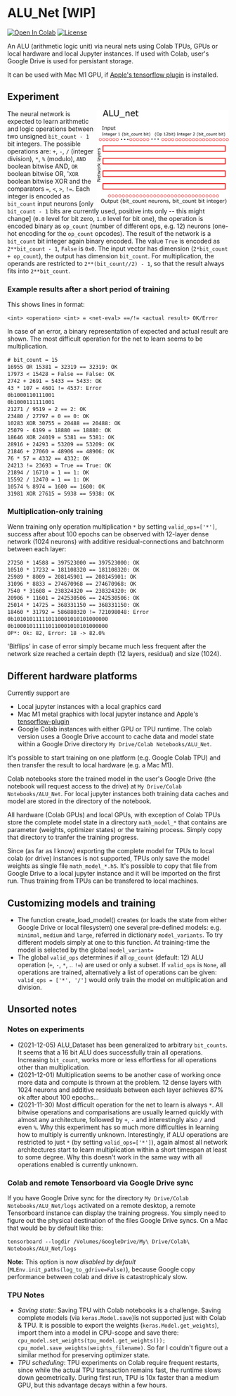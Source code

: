 # ALU_Net [WIP]

<a href="https://colab.research.google.com/github/domschl/ALU_Net/blob/main/ALU_Net.ipynb" target="_parent"><img src="https://colab.research.google.com/assets/colab-badge.svg" alt="Open In Colab"/></a>
[![License](http://img.shields.io/badge/license-MIT-brightgreen.svg?style=flat)](LICENSE)

An ALU (arithmetic logic unit) via neural nets using Colab TPUs, GPUs or local hardware and local Jupyter instances.
If used with Colab, user's Google Drive is used for persistant storage.

It can be used with Mac M1 GPU, if [Apple's tensorflow plugin](https://developer.apple.com/metal/tensorflow-plugin/) is installed.

## Experiment

<img align="right" width="300" src="https://github.com/domschl/ALU_Net/blob/main/resources/ALU.png">

The neural network is expected to learn arithmetic and logic operations between two unsigned `bit_count - 1` bit integers. The possible operations are: `+`, `-`, `/` (integer division), `*`, `%` (modulo), `AND` boolean bitwise AND, `OR` boolean bitwise OR, '`XOR` boolean bitwise XOR and the comparators `=`, `<`, `>`, `!=`.
Each integer is encoded as `bit_count` input neurons [only `bit_count - 1` bits are currently used, positive ints only -- this might change] (`0.0` level for bit zero, `1.0` level for bit one), the operation is encoded binary as `op_count` (number of different ops, e.g. 12) neurons (one-hot encoding for the `op_count` opcodes).
The result of the network is a `bit_count` bit integer again binary encoded. The value `True` is encoded as `2**bit_count - 1`, `False` is `0x0`.
The input vector has dimension (`2*bit_count + op_count`), the output has dimension `bit_count`. For multiplication, the operands are restricted to `2**(bit_count//2) - 1`, so that the result always fits into `2**bit_count`.

### Example results after a short period of training

This shows lines in format:

```
<int> <operation> <int> = <net-eval> ==/!= <actual result> OK/Error
```

In case of an error, a binary representation of expected and actual result are shown.
The most difficult operation for the net to learn seems to be multiplication.
```
# bit_count = 15
16955 OR 15381 = 32319 == 32319: OK
17973 < 15428 = False == False: OK
2742 + 2691 = 5433 == 5433: OK
43 * 107 = 4601 != 4537: Error
0b1000110111001
0b1000111111001
21271 / 9519 = 2 == 2: OK
23480 / 27797 = 0 == 0: OK
10283 XOR 30755 = 20488 == 20488: OK
25079 - 6199 = 18880 == 18880: OK
18646 XOR 24019 = 5381 == 5381: OK
28916 + 24293 = 53209 == 53209: OK
21846 + 27060 = 48906 == 48906: OK
76 * 57 = 4332 == 4332: OK
24213 != 23693 = True == True: OK
21894 / 16710 = 1 == 1: OK
15592 / 12470 = 1 == 1: OK
10574 % 8974 = 1600 == 1600: OK
31981 XOR 27615 = 5938 == 5938: OK
```

### Multiplication-only training

Wenn training only operation multiplication `*` by setting `valid_ops=['*']`, success after about 100 epochs can be
observed with 12-layer dense network (1024 neurons) with additive residual-connections and batchnorm between each layer:
```
27250 * 14588 = 397523000 == 397523000: OK
10510 * 17232 = 181108320 == 181108320: OK
25989 * 8009 = 208145901 == 208145901: OK
31096 * 8833 = 274670968 == 274670968: OK
7540 * 31608 = 238324320 == 238324320: OK
20906 * 11601 = 242530506 == 242530506: OK
25014 * 14725 = 368331150 == 368331150: OK
18460 * 31792 = 586880320 != 721098048: Error
0b101010111110110001010101000000
0b100010111110110001010101000000
OP*: Ok: 82, Error: 18 -> 82.0%
```
'Bitflips' in case of error simply became much less frequent after the network size reached a certain depth (12 layers, residual) and size (1024).

## Different hardware platforms

Currently support are

- Local jupyter instances with a local graphics card
- Mac M1 metal graphics with local jupyter instance and Apple's [tensorflow-plugin](https://developer.apple.com/metal/tensorflow-plugin/)
- Google Colab instances with either GPU or TPU runtime. The colab version uses a Google Drive account to cache data and model state within a Google Drive directory `My Drive/Colab Notebooks/ALU_Net`.

It's possible to start training on one platform (e.g. Google Colab TPU) and then transfer the result to local hardware (e.g. a Mac M1).

Colab notebooks store the trained model in the user's Google Drive (the notebook will request access to the drive) at `My Drive/Colab Notebooks/ALU_Net`.
For local jupyter instances both training data caches and model are stored in the directory of the notebook.

All hardware (Colab GPUs) and local GPUs, with exception of Colab TPUs store the complete model state in a directory `math_model_*` that contains are parameter (weights, optimizer states) or the training process. Simply copy that directory to tranfer the training progress.

Since (as far as I know) exporting the complete model for TPUs to local colab (or drive) instances is not supported, TPUs only save the model weights as single file `math_model_*.h5`. It's possible to copy that file from Google Drive to a local jupyter instance and it will be imported on the first run. Thus training from TPUs can be transfered to local machines.

## Customizing models and training

* The function create_load_model() creates (or loads the state from either Google Drive or local filesystem) one several pre-defined models: e.g. `minimal`, `medium` and `large`, referred in dictionary `model_variants`. To try different models simply at one to this function. At training-time the model is selected by the global `model_variant=`
* The global `valid_ops` determines if all `op_count` (default: 12) ALU operation (`+`, `-`, `*`, .. `!=`) are used or only a subset. If `valid_ops` is `None`, all operations are trained, alternatively a list of operations can be given: `valid_ops = ['*', '/']` would only train the model on multiplication and division.

## Unsorted notes

### Notes on experiments

- (2021-12-05) ALU_Dataset has been generalized to arbitrary `bit_counts`. It seems that a 16 bit ALU does successfully train all operations. Increasing `bit_count`, works more or less effortless for all operations other than multiplication.
- (2021-12-01) Multiplication seems to be another case of working once more data and compute is thrown at the problem. 12 dense layers with 1024 neurons and additive residuals between each layer achieves 87% ok after about 100 epochs...
- (2021-11-30) Most difficult operation for the net to learn is always `*`. All bitwise operations and comparisations are usually learned quickly with almost any architecture, followed by `+`, `-` and interestingly also `/` and even `%`. Why this experiment has so much more difficulties in learning how to multiply is currently unknown. Interestingly, if ALU operations are restricted to just `*` (by setting `valid_ops=['*']`), again almost all network architectures start to learn multiplication within a short timespan at least to some degree. Why this doesn't work in the same way with all operations enabled is currently unknown. 

### Colab and remote Tensorboard via Google Drive sync

If you have Google Drive sync for the directory `My Drive/Colab Notebooks/ALU_Net/logs` activated on a remote desktop, a remote Tensorboard instance can display the training progress. You simply need to figure out the physical destination of the files Google Drive syncs. On a Mac that would be by default like this:

```
tensorboard --logdir /Volumes/GoogleDrive/My\ Drive/Colab\ Notebooks/ALU_Net/logs
```

__Note:__ This option is now _disabled by default_ (`MLEnv.init_paths(log_to_gdrive=False)`), because Google copy performance between colab and drive is catastrophicaly slow.

### TPU Notes

- *Saving state*: Saving TPU with Colab notebooks is a challenge. Saving complete models (via `keras.Model.save`)is not supported just with Colab & TPU. It is possible to export the weights (`keras.Model.get_weights`), import them into a model in CPU-scope and save there: `cpu_model.set_weights(tpu_model.get_weights()); cpu_model.save_weights(weights_filename)`. So far I couldn't figure out a similar method for preserving optimizer state.
- *TPU scheduling*: TPU experiments on Colab require frequent restarts, since while the actual TPU transaction remains fast, the runtime slows down geometrically. During first run, TPU is 10x faster than a medium GPU, but this advantage decays within a few hours.
